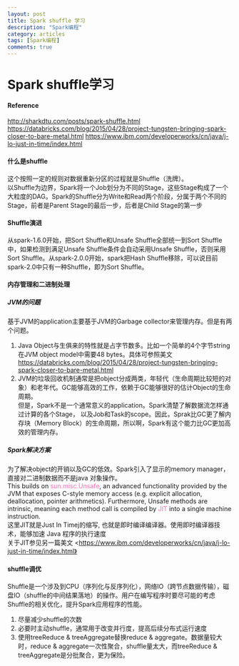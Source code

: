 ```yaml
---
layout: post
title: Spark shuffle 学习
description: "Spark编程"
category: articles
tags: [Spark编程]
comments: true
---
```

Spark shuffle学习
=======
####  Reference
<http://sharkdtu.com/posts/spark-shuffle.html>
<https://databricks.com/blog/2015/04/28/project-tungsten-bringing-spark-closer-to-bare-metal.html>
<https://www.ibm.com/developerworks/cn/java/j-lo-just-in-time/index.html>
#### 什么是shuffle
这个按照一定的规则对数据重新分区的过程就是Shuffle（洗牌）。</br>
以Shuffle为边界，Spark将一个Job划分为不同的Stage，这些Stage构成了一个大粒度的DAG。Spark的Shuffle分为Write和Read两个阶段，分属于两个不同的Stage，前者是Parent Stage的最后一步，后者是Child Stage的第一步
#### Shuffle演进
从spark-1.6.0开始，把Sort Shuffle和Unsafe Shuffle全部统一到Sort Shuffle中，如果检测到满足Unsafe Shuffle条件会自动采用Unsafe Shuffle，否则采用Sort Shuffle。从spark-2.0.0开始，spark把Hash Shuffle移除，可以说目前spark-2.0中只有一种Shuffle，即为Sort Shuffle。
#### 内存管理和二进制处理
##### JVM的问题
基于JVM的application主要基于JVM的Garbage collector来管理内存。但是有两个问题。</br>
1. Java Object与生俱来的特性就是占字节数多。比如一个简单的4个字节string在JVM object model中需要48 bytes。具体可参照美文<https://databricks.com/blog/2015/04/28/project-tungsten-bringing-spark-closer-to-bare-metal.html> </br>
2. JVM的垃圾回收机制通常是把object分成两类，年轻代（生命周期比较短的对象）和老年代。GC能够高效的工作，依赖于GC能够很好的估计Object的生命周期。</br>
但是，Spark不是一个通常意义的application。Spark清楚了解数据流怎样通过计算的各个Stage， 以及Job和Task的scope。因此，Sprak比GC更了解内存块（Memory Block）的生命周期，所以啊，Spark有这个能力比GC更加高效的管理内存。
##### Spark解决方案
为了解决object的开销以及GC的低效。Spark引入了显示的memory manager，直接对二进制数据而不是java 对象操作。</br>
This builds on <font color="HotPink">sun.misc.Unsafe</font>, an advanced functionality provided by the JVM that exposes C-style memory access (e.g. explicit allocation, deallocation, pointer arithmetics). Furthermore, Unsafe methods are intrinsic, meaning each method call is compiled by <font color="HotPink">JIT </font>into a single machine instruction.</br>
这里JIT就是Just In Timej的缩写, 也就是即时编译编译器。使用即时编译器技术，能够加速 Java 程序的执行速度</br>
关于JIT参见另一篇美文 <https://www.ibm.com/developerworks/cn/java/j-lo-just-in-time/index.html》
#### shuffle调优
Shuffle是一个涉及到CPU（序列化与反序列化），网络IO（跨节点数据传输），磁盘IO（shuffle的中间结果落地）的操作。用户在编写程序时要尽可能的考虑Shuffle的相关优化，提升Spark应用程序的性能。
1. 尽量减少shuffle的次数
2. 必要时主动shuffle，通常用于改变并行度，提高后续分布式运行速度
3. 使用treeReduce & treeAggregate替换reduce & aggregate。数据量较大时，reduce & aggregate一次性聚合，shuffle量太大，而treeReduce & treeAggregate是分批聚合，更为保险。
